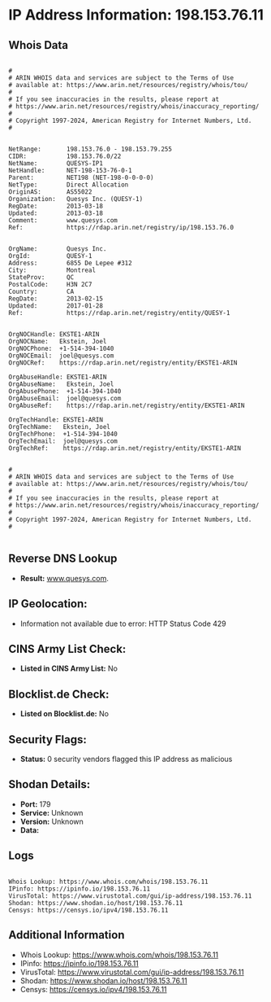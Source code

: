 # IP Address Information: 198.153.76.11

## Whois Data
```

#
# ARIN WHOIS data and services are subject to the Terms of Use
# available at: https://www.arin.net/resources/registry/whois/tou/
#
# If you see inaccuracies in the results, please report at
# https://www.arin.net/resources/registry/whois/inaccuracy_reporting/
#
# Copyright 1997-2024, American Registry for Internet Numbers, Ltd.
#


NetRange:       198.153.76.0 - 198.153.79.255
CIDR:           198.153.76.0/22
NetName:        QUESYS-IP1
NetHandle:      NET-198-153-76-0-1
Parent:         NET198 (NET-198-0-0-0-0)
NetType:        Direct Allocation
OriginAS:       AS55022
Organization:   Quesys Inc. (QUESY-1)
RegDate:        2013-03-18
Updated:        2013-03-18
Comment:        www.quesys.com
Ref:            https://rdap.arin.net/registry/ip/198.153.76.0


OrgName:        Quesys Inc.
OrgId:          QUESY-1
Address:        6855 De Lepee #312
City:           Montreal
StateProv:      QC
PostalCode:     H3N 2C7
Country:        CA
RegDate:        2013-02-15
Updated:        2017-01-28
Ref:            https://rdap.arin.net/registry/entity/QUESY-1


OrgNOCHandle: EKSTE1-ARIN
OrgNOCName:   Ekstein, Joel 
OrgNOCPhone:  +1-514-394-1040 
OrgNOCEmail:  joel@quesys.com
OrgNOCRef:    https://rdap.arin.net/registry/entity/EKSTE1-ARIN

OrgAbuseHandle: EKSTE1-ARIN
OrgAbuseName:   Ekstein, Joel 
OrgAbusePhone:  +1-514-394-1040 
OrgAbuseEmail:  joel@quesys.com
OrgAbuseRef:    https://rdap.arin.net/registry/entity/EKSTE1-ARIN

OrgTechHandle: EKSTE1-ARIN
OrgTechName:   Ekstein, Joel 
OrgTechPhone:  +1-514-394-1040 
OrgTechEmail:  joel@quesys.com
OrgTechRef:    https://rdap.arin.net/registry/entity/EKSTE1-ARIN


#
# ARIN WHOIS data and services are subject to the Terms of Use
# available at: https://www.arin.net/resources/registry/whois/tou/
#
# If you see inaccuracies in the results, please report at
# https://www.arin.net/resources/registry/whois/inaccuracy_reporting/
#
# Copyright 1997-2024, American Registry for Internet Numbers, Ltd.
#


```
## Reverse DNS Lookup
- **Result:** www.quesys.com.

## IP Geolocation:
- Information not available due to error: HTTP Status Code 429

## CINS Army List Check:
- **Listed in CINS Army List:** 
No

## Blocklist.de Check:
- **Listed on Blocklist.de:** 
No

## Security Flags:
- **Status:** 0 security vendors flagged this IP address as malicious

## Shodan Details:
- **Port:** 179
- **Service:** Unknown
- **Version:** Unknown
- **Data:** 

## Logs
```

Whois Lookup: https://www.whois.com/whois/198.153.76.11
IPinfo: https://ipinfo.io/198.153.76.11
VirusTotal: https://www.virustotal.com/gui/ip-address/198.153.76.11
Shodan: https://www.shodan.io/host/198.153.76.11
Censys: https://censys.io/ipv4/198.153.76.11

```
## Additional Information
- Whois Lookup: https://www.whois.com/whois/198.153.76.11
- IPinfo: https://ipinfo.io/198.153.76.11
- VirusTotal: https://www.virustotal.com/gui/ip-address/198.153.76.11
- Shodan: https://www.shodan.io/host/198.153.76.11
- Censys: https://censys.io/ipv4/198.153.76.11

